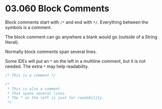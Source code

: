 # 03.060 Block Comments

Block comments start with `/*` and end with `*/`.  Everything between the symbols is a comment.

The block comment can go anywhere a blank would go (outside of a String literal). 

Normally block comments span several lines.

Some IDEs will put an `*` on the left in a multiline comment, but it is not needed.  The extra `*` may help readability.

```java
/* This is a comment */

/*
 * This is also a comment
 * That spans several lines.
 * The * on the left is just for readability.
 */
```
